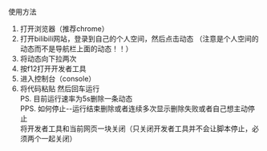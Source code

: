 使用方法
1. 打开浏览器（推荐chrome）
2. 打开bilibili网站，登录到自己的个人空间，然后点击动态 （注意是个人空间的动态而不是导航栏上面的动态！！）
3. 将动态向下拉两次
4. 按f12打开开发者工具
5. 进入控制台（console）
6. 将代码粘贴 然后回车运行  
PS. 目前运行速率为5s删除一条动态  
PPS. 如何停止--运行结束删除或者连续多次显示删除失败或者自己想主动停止    
将开发者工具和当前网页一块关闭（只关闭开发者工具并不会让脚本停止，必须两个一起关闭）  
